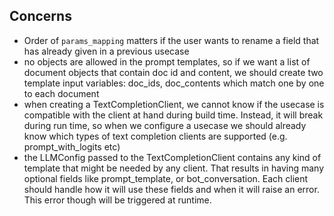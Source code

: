 ## Concerns
- Order of `params_mapping` matters if the user wants to rename a field that has already given in a previous usecase
- no objects are allowed in the prompt templates, so if we want a list of document objects that contain doc id and content, we should create two template input variables: doc_ids, doc_contents which match one by one to each document
- when creating a TextCompletionClient, we cannot know if the usecase is compatible with the client at hand during build time. Instead, it will break during run time, so when we configure a usecase we should already know which types of text completion clients are supported (e.g. prompt_with_logits etc)
- the LLMConfig passed to the TextCompletionClient contains any kind of template that might be needed by any client. That results in having many optional fields like prompt_template, or bot_conversation. Each client should handle how it will use these fields and when it will raise an error. This error though will be triggered at runtime.
